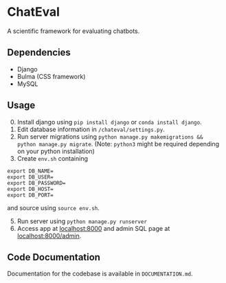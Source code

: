 # ChatEval
A scientific framework for evaluating chatbots.

## Dependencies
- Django
- Bulma (CSS framework)
- MySQL

## Usage
0. Install django using `pip install django` or `conda install django`.
2. Edit database information in `/chateval/settings.py`.
3. Run server migrations using `python manage.py makemigrations && python manage.py migrate`. (Note: `python3` might be required depending on your python installation)
4. Create `env.sh` containing
```
export DB_NAME=
export DB_USER=
export DB_PASSWORD=
export DB_HOST=
export DB_PORT=
```
and source using `source env.sh`.

5. Run server using `python manage.py runserver`
6. Access app at [localhost:8000](localhost:8000) and admin SQL page at [localhost:8000/admin](localhost:8000/admin).

## Code Documentation
Documentation for the codebase is available in `DOCUMENTATION.md`.
